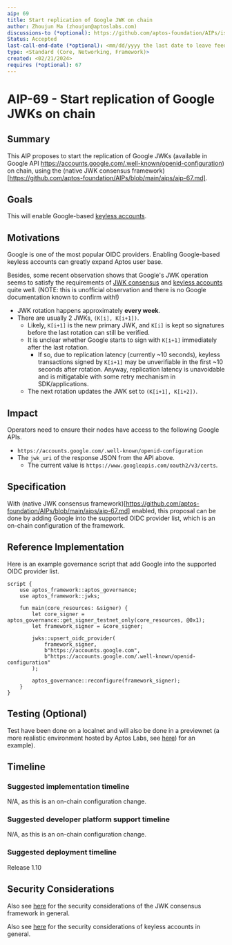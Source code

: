```yaml
---
aip: 69
title: Start replication of Google JWK on chain
author: Zhoujun Ma (zhoujun@aptoslabs.com)
discussions-to (*optional): https://github.com/aptos-foundation/AIPs/issues/349
Status: Accepted
last-call-end-date (*optional): <mm/dd/yyyy the last date to leave feedbacks and reviews>
type: <Standard (Core, Networking, Framework)>
created: <02/21/2024>
requires (*optional): 67
---
```


# AIP-69 - Start replication of Google JWKs on chain

## Summary

This AIP proposes to start the replication of
Google JWKs (available in Google API https://accounts.google.com/.well-known/openid-configuration)
on chain, using the (native JWK consensus framework)[https://github.com/aptos-foundation/AIPs/blob/main/aips/aip-67.md].

## Goals

This will enable Google-based [keyless accounts](https://github.com/aptos-foundation/AIPs/blob/main/aips/aip-61.md).

## Motivations

Google is one of the most popular OIDC providers. Enabling Google-based keyless accounts can greatly expand Aptos user base.

Besides, some recent observation shows that Google's JWK operation seems to satisfy the requirements of
[JWK consensus]([https://github.com/aptos-foundation/AIPs/blob/main/aips/aip-67.md])
and [keyless accounts](https://github.com/aptos-foundation/AIPs/blob/main/aips/aip-61.md)
quite well.
(NOTE: this is unofficial observation and there is no Google documentation known to confirm with!)
- JWK rotation happens approximately **every week**.
- There are usually 2 JWKs, `(K[i], K[i+1])`.
  - Likely, `K[i+1]` is the new primary JWK, and `K[i]` is kept so signatures before the last rotation can still be verified.
  - It is unclear whether Google starts to sign with `K[i+1]` immediately after the last rotation.
    - If so, due to replication latency (currently ~10 seconds), keyless transactions signed by `K[i+1]` may be unverifiable in the first ~10 seconds after rotation.
      Anyway, replication latency is unavoidable and is mitigatable with some retry mechanism in SDK/applications.
  - The next rotation updates the JWK set to `(K[i+1], K[i+2])`.

## Impact

Operators need to ensure their nodes have access to the following Google APIs.
- `https://accounts.google.com/.well-known/openid-configuration`
- The `jwk_uri` of the response JSON from the API above.
  - The current value is `https://www.googleapis.com/oauth2/v3/certs`.

## Specification

With (native JWK consensus framework)[https://github.com/aptos-foundation/AIPs/blob/main/aips/aip-67.md] enabled,
this proposal can be done by adding Google into the supported OIDC provider list,
which is an on-chain configuration of the framework.

## Reference Implementation

Here is an example governance script that add Google into the supported OIDC provider list.

```
script {
    use aptos_framework::aptos_governance;
    use aptos_framework::jwks;

    fun main(core_resources: &signer) {
        let core_signer = aptos_governance::get_signer_testnet_only(core_resources, @0x1);
        let framework_signer = &core_signer;

        jwks::upsert_oidc_provider(
            framework_signer,
            b"https://accounts.google.com",
            b"https://accounts.google.com/.well-known/openid-configuration"
        );

        aptos_governance::reconfigure(framework_signer);
    }
}
```

## Testing (Optional)

Test have been done on a localnet and will also be done in a previewnet (a more realistic environment hosted by Aptos Labs,
see [here](https://aptoslabs.medium.com/previewnet-ensuring-scalability-and-reliability-of-the-aptos-network-48f0d210e8fe)) for an example).

## Timeline

### Suggested implementation timeline

N/A, as this is an on-chain configuration change.

### Suggested developer platform support timeline

N/A, as this is an on-chain configuration change.

### Suggested deployment timeline

Release 1.10

## Security Considerations



Also see [here](https://github.com/aptos-foundation/AIPs/blob/main/aips/aip-67.md#security-and-liveness-considerations)
for the security considerations of the JWK consensus framework in general.

Also see [here](https://github.com/aptos-foundation/AIPs/blob/main/aips/aip-61.md#security-liveness-and-privacy-considerations)
for the security considerations of keyless accounts in general.
